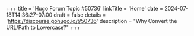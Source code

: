 +++
title = 'Hugo Forum Topic #50736'
linkTitle = 'Home'
date = 2024-07-18T14:36:27-07:00
draft = false
details = 'https://discourse.gohugo.io/t/50736'
description = "Why Convert the URL/Path to Lowercase?"
+++
